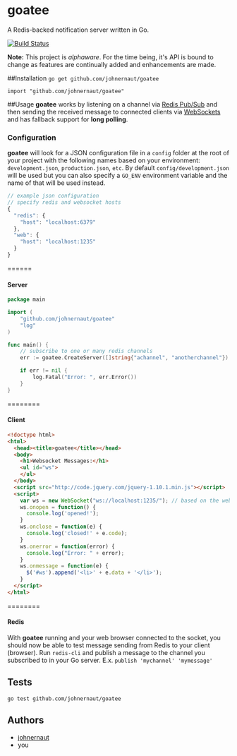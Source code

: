 goatee
======

A Redis-backed notification server written in Go.

[![Build Status](https://travis-ci.org/johnernaut/goatee.png?branch=master)](https://travis-ci.org/johnernaut/goatee)

**Note:** This project is *alphaware*.  For the time being, it's API is bound to change as features are continually added and enhancements are made.

##Installation
`go get github.com/johnernaut/goatee`

`import "github.com/johnernaut/goatee"`

##Usage
**goatee** works by listening on a channel via [Redis Pub/Sub](http://redis.io/topics/pubsub) and then sending the received message to connected clients via [WebSockets](http://en.wikipedia.org/wiki/WebSocket) and has fallback support for **long polling**.

### Configuration
**goatee** will look for a JSON configuration file in a `config` folder at the root of your project with the following names based on your environment: `development.json`, `production.json`, `etc`.  By default `config/development.json` will be used but you can also specify a `GO_ENV` environment variable and the name of that will be used instead.

```javascript
// example json configuration
// specify redis and websocket hosts
{
  "redis": {
    "host": "localhost:6379"
  },
  "web": {
    "host": "localhost:1235"
  }
}
```

======
#### Server
```go
package main

import (
    "github.com/johnernaut/goatee"
    "log"
)

func main() {
    // subscribe to one or many redis channels
    err := goatee.CreateServer([]string{"achannel", "anotherchannel"})

    if err != nil {
        log.Fatal("Error: ", err.Error())
    }
}
```
========
#### Client
```html
<!doctype html>
<html>
  <head><title>goatee</title></head>
  <body>
    <h1>Websocket Messages:</h1>
    <ul id="ws">
    </ul>
  </body>
  <script src="http://code.jquery.com/jquery-1.10.1.min.js"></script>
  <script>
    var ws = new WebSocket("ws://localhost:1235/"); // based on the websocket host set in your config file
    ws.onopen = function() {
      console.log('opened!');
    }
    ws.onclose = function(e) {
      console.log('closed!' + e.code);
    }
    ws.onerror = function(error) {
      console.log("Error: " + error);
    }
    ws.onmessage = function(e) {
      $('#ws').append('<li>' + e.data + '</li>');
    }
  </script>
</html>
```
========
#### Redis
With **goatee** running and your web browser connected to the socket, you should now be able to test message sending from Redis to your client (browser).  Run `redis-cli` and publish a message to the channel you subscribed to in your Go server.  E.x. `publish 'mychannel' 'mymessage'`

## Tests
`go test github.com/johnernaut/goatee`

## Authors
- [johnernaut](https://github.com/johnernaut)
- you
